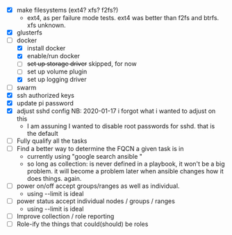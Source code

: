 - [x] make filesystems (ext4? xfs? f2fs?)
  - ext4, as per failure mode tests. ext4 was better than f2fs and btrfs. xfs
    unknown.
- [x] glusterfs
- [ ] docker
  - [x] install docker
  - [x] enable/run docker
  - [ ] ~~set up storage driver~~ skipped, for now
  - [ ] set up volume plugin
  - [x] set up logging driver
- [ ] swarm
- [x] ssh authorized keys
- [x] update pi password
- [x] adjust sshd config NB: 2020-01-17 i forgot what i wanted to adjust on this
  - I am assuning I wanted to disable root passwords for sshd. that is the
    default
- [ ] Fully qualify all the tasks
- [ ] Find a better way to determine the FQCN a given task is in
  - currently using "google search ansible <task>"
  - so long as collection: is never defined in a playbook, it won't be a big
    problem. it will become a problem later when ansible changes how it does
    things. again.
- [ ] power on/off accept groups/ranges as well as individual.
  - using --limit is ideal
- [ ] power status accept individual nodes / groups / ranges
  - using --limit is ideal
- [ ] Improve collection / role reporting
- [ ] Role-ify the things that could(should) be roles
